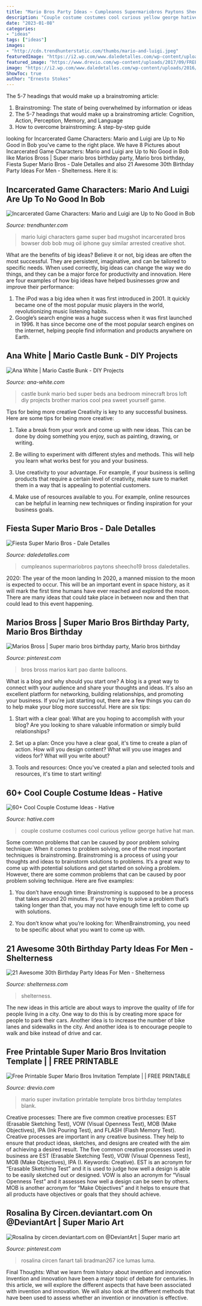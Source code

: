 ```yaml
---
title: "Mario Bros Party Ideas ~ Cumpleanos Supermariobros Paytons Sheecho19 Bross Daledetalles"
description: "Couple costume costumes cool curious yellow george hative hat man"
date: "2023-01-08"
categories:
- "ideas"
tags: ["ideas"]
images:
- "http://cdn.trendhunterstatic.com/thumbs/mario-and-luigi.jpeg"
featuredImage: "https://i2.wp.com/www.daledetalles.com/wp-content/uploads/2016/02/24-20.jpg"
featured_image: "https://www.drevio.com/wp-content/uploads/2017/09/FREE-Printable-Blank-Super-Mario-Invitation-Template.jpg"
image: "https://i2.wp.com/www.daledetalles.com/wp-content/uploads/2016/02/24-20.jpg"
ShowToc: true
author: "Ernesto Stokes"
---
```



The 5-7 headings that would make up a brainstroming article:
1. Brainstroming: The state of being overwhelmed by information or ideas
2. The 5-7 headings that would make up a brainstroming article: Cognition, Action, Perception, Memory, and Language
3. How to overcome brainstroming: A step-by-step guide

	

		
looking for Incarcerated Game Characters: Mario and Luigi are Up to No Good in Bob you've came to the right place. We have 8 Pictures about Incarcerated Game Characters: Mario and Luigi are Up to No Good in Bob like Marios Bross | Super mario bros birthday party, Mario bros birthday, Fiesta Super Mario Bros - Dale Detalles and also 21 Awesome 30th Birthday Party Ideas For Men - Shelterness. Here it is:
		
    
## Incarcerated Game Characters: Mario And Luigi Are Up To No Good In Bob

<img loading=lazy src="http://cdn.trendhunterstatic.com/thumbs/mario-and-luigi.jpeg" onerror="this.onerror=null;this.src='https://tse4.mm.bing.net/th?id=OIP.JGjoTAmtrcchV94Y9V7M6QHaJV&amp;pid=15.1';" alt="Incarcerated Game Characters: Mario and Luigi are Up to No Good in Bob">

_Source: trendhunter.com_

>mario luigi characters game super bad mugshot incarcerated bros bowser dob bob mug oil iphone guy similar arrested creative shot. 

	

What are the benefits of big ideas?
Believe it or not, big ideas are often the most successful. They are persistent, imaginative, and can be tailored to specific needs. When used correctly, big ideas can change the way we do things, and they can be a major force for productivity and innovation. Here are four examples of how big ideas have helped businesses grow and improve their performance: 
1. The iPod was a big idea when it was first introduced in 2001. It quickly became one of the most popular music players in the world, revolutionizing music listening habits. 
2. Google’s search engine was a huge success when it was first launched in 1996. It has since become one of the most popular search engines on the internet, helping people find information and products anywhere on Earth. 

    
## Ana White | Mario Castle Bunk - DIY Projects

<img loading=lazy src="http://www.ana-white.com/sites/default/files/3154839460_1388565038.jpg" onerror="this.onerror=null;this.src='https://tse3.mm.bing.net/th?id=OIP.nt41Qb6n0_baoRDOzeXVLwHaEM&amp;pid=15.1';" alt="Ana White | Mario Castle Bunk - DIY Projects">

_Source: ana-white.com_

>castle bunk mario bed super beds ana bedroom minecraft bros loft diy projects brother marios cool pea sweet yourself game. 

	

Tips for being more creative
Creativity is key to any successful business. Here are some tips for being more creative:
1. Take a break from your work and come up with new ideas. This can be done by doing something you enjoy, such as painting, drawing, or writing.

2. Be willing to experiment with different styles and methods. This will help you learn what works best for you and your business.

3. Use creativity to your advantage. For example, if your business is selling products that require a certain level of creativity, make sure to market them in a way that is appealing to potential customers.

4. Make use of resources available to you. For example, online resources can be helpful in learning new techniques or finding inspiration for your business goals.


    
## Fiesta Super Mario Bros - Dale Detalles

<img loading=lazy src="https://i2.wp.com/www.daledetalles.com/wp-content/uploads/2016/02/24-20.jpg" onerror="this.onerror=null;this.src='https://tse2.mm.bing.net/th?id=OIP.3TV__--4NkkQ9YaT8QJJNQHaLG&amp;pid=15.1';" alt="Fiesta Super Mario Bros - Dale Detalles">

_Source: daledetalles.com_

>cumpleanos supermariobros paytons sheecho19 bross daledetalles. 

	

2020: The year of the moon landing
In 2020, a manned mission to the moon is expected to occur. This will be an important event in space history, as it will mark the first time humans have ever reached and explored the moon. There are many ideas that could take place in between now and then that could lead to this event happening.

    
## Marios Bross | Super Mario Bros Birthday Party, Mario Bros Birthday

<img loading=lazy src="https://i.pinimg.com/736x/c6/0d/d7/c60dd714b6e07e88479f1dd7e4fd5ba2.jpg" onerror="this.onerror=null;this.src='https://tse2.mm.bing.net/th?id=OIP.Frjx6u5y4eDGpWn_SZD5wgHaLH&amp;pid=15.1';" alt="Marios Bross | Super mario bros birthday party, Mario bros birthday">

_Source: pinterest.com_

>bros bross marios kart pao dante balloons. 

	

What is a blog and why should you start one?
A blog is a great way to connect with your audience and share your thoughts and ideas. It's also an excellent platform for networking, building relationships, and promoting your business. If you're just starting out, there are a few things you can do to help make your blog more successful. Here are six tips:
1. Start with a clear goal: What are you hoping to accomplish with your blog? Are you looking to share valuable information or simply build relationships?

2. Set up a plan: Once you have a clear goal, it's time to create a plan of action. How will you design content? What will you use images and videos for? What will you write about?

3. Tools and resources: Once you've created a plan and selected tools and resources, it's time to start writing!

    
## 60+ Cool Couple Costume Ideas - Hative

<img loading=lazy src="https://hative.com/wp-content/uploads/2016/10/couple-costumes/9-couple-costume-ideas-1.jpg" onerror="this.onerror=null;this.src='https://tse2.mm.bing.net/th?id=OIP.xo9zjvrCMgBPAV6W2fyVsQHaJ4&amp;pid=15.1';" alt="60+ Cool Couple Costume Ideas - Hative">

_Source: hative.com_

>couple costume costumes cool curious yellow george hative hat man. 

	

Some common problems that can be caused by poor problem solving technique:
When it comes to problem solving, one of the most important techniques is brainstroming. Brainstroming is a process of using your thoughts and ideas to brainstorm solutions to problems. It’s a great way to come up with potential solutions and get started on solving a problem. However, there are some common problems that can be caused by poor problem solving technique. Here are five examples:
1) You don’t have enough time: Brainstroming is supposed to be a process that takes around 20 minutes. If you’re trying to solve a problem that’s taking longer than that, you may not have enough time left to come up with solutions.

2) You don’t know what you’re looking for: WhenBrainstroming, you need to be specific about what you want to come up with.

    
## 21 Awesome 30th Birthday Party Ideas For Men - Shelterness

<img loading=lazy src="https://i.shelterness.com/2017/02/19-cupcakes-and-favorite-beer-instead-of-a-birthday-cake.jpg" onerror="this.onerror=null;this.src='https://tse3.mm.bing.net/th?id=OIP.J8x-agjspB3_SHws4XPtYwHaKf&amp;pid=15.1';" alt="21 Awesome 30th Birthday Party Ideas For Men - Shelterness">

_Source: shelterness.com_

>shelterness. 

	

The new ideas in this article are about ways to improve the quality of life for people living in a city. One way to do this is by creating more space for people to park their cars. Another idea is to increase the number of bike lanes and sidewalks in the city. And another idea is to encourage people to walk and bike instead of drive and car.

    
## Free Printable Super Mario Bros Invitation Template | | FREE PRINTABLE

<img loading=lazy src="https://www.drevio.com/wp-content/uploads/2017/09/FREE-Printable-Blank-Super-Mario-Invitation-Template.jpg" onerror="this.onerror=null;this.src='https://tse2.mm.bing.net/th?id=OIP.d6jVZGA8h4okV7_dalhK5wHaFj&amp;pid=15.1';" alt="Free Printable Super Mario Bros Invitation Template | | FREE PRINTABLE">

_Source: drevio.com_

>mario super invitation printable template bros birthday templates blank. 

	

Creative processes: There are five common creative processes: EST (Erasable Sketching Test), VOW (Visual Openness Test), MOB (Make Objectives), IPA (Ink Pouring Test), and FLASH (Flash Memory Test).
Creative processes are important in any creative business. They help to ensure that product ideas, sketches, and designs are created with the aim of achieving a desired result. The five common creative processes used in business are EST (Erasable Sketching Test), VOW (Visual Openness Test), MOB (Make Objectives), IPA (I. Keywords: Creative).
 EST is an acronym for “Erasable Sketching Test” and it is used to judge how well a design is able to be easily sketched out or designed. VOW is also an acronym for “Visual Openness Test” and it assesses how well a design can be seen by others. MOB is another acronym for “Make Objectives” and it helps to ensure that all products have objectives or goals that they should achieve.

    
## Rosalina By Circen.deviantart.com On @DeviantArt | Super Mario Art

<img loading=lazy src="https://i.pinimg.com/736x/c0/a8/84/c0a8845a1bb118aba8527de6ad916457.jpg" onerror="this.onerror=null;this.src='https://tse4.mm.bing.net/th?id=OIP.RW3oUb6UAkImWFa4mZWu7wHaKb&amp;pid=15.1';" alt="Rosalina by circen.deviantart.com on @DeviantArt | Super mario art">

_Source: pinterest.com_

>rosalina circen fanart tali bradman267 ice lumas luma. 

	

Final Thoughts: What we learn from history about invention and innovation
Invention and innovation have been a major topic of debate for centuries. In this article, we will explore the different aspects that have been associated with invention and innovation. We will also look at the different methods that have been used to assess whether an invention or innovation is effective.

